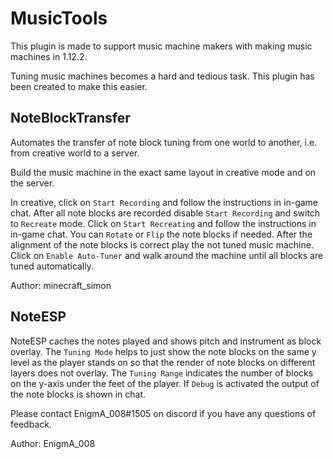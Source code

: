 # MusicTools

This plugin is made to support music machine makers with making music machines in 1.12.2. 

Tuning music machines becomes a hard and tedious task. This plugin has been created to make this easier.

## NoteBlockTransfer

Automates the transfer of note block tuning from one world to another, i.e. from creative world to a server.

Build the music machine in the exact same layout in creative mode and on the server.

In creative, click on `Start Recording` and follow the instructions in in-game chat. After all note blocks are recorded disable `Start Recording` and switch to `Recreate` mode. Click on `Start Recreating` and follow the instructions in in-game chat. You can `Rotate` or `Flip` the note blocks if needed. After the alignment of the note blocks is correct play the not tuned music machine. Click on `Enable Auto-Tuner` and walk around the machine until all blocks are tuned automatically.

Author: minecraft_simon

## NoteESP

NoteESP caches the notes played and shows pitch and instrument as block overlay. 
The `Tuning Mode` helps to just show the note blocks on the same y level as the player stands on so that the render of note blocks on different layers does not overlay.
The `Tuning Range` indicates the number of blocks on the y-axis under the feet of the player.
If `Debug` is activated the output of the note blocks is shown in chat.

Please contact EnigmA_008#1505 on discord if you have any questions of feedback.

Author: EnigmA_008


